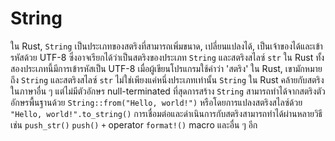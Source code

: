 # String

ใน Rust, `String` เป็นประเภทของสตริงที่สามารถเพิ่มขนาด, เปลี่ยนแปลงได้, เป็นเจ้าของได้และเข้ารหัสด้วย UTF-8 ซึ่งอาจเรียกได้ว่าเป็นสตริงของประเภท `String` และสตริงสไลซ์ `str` ใน Rust ทั้งสองประเภทนี้มีการเข้ารหัสเป็น UTF-8 เมื่อผู้เขียนโปรแกรมใช้คำว่า 'สตริง' ใน Rust, เขามักหมายถึง `String` และสตริงสไลซ์ `str` ไม่ใช่เพียงแค่หนึ่งประเภทเท่านั้น `String` ใน Rust คล้ายกับสตริงในภาษาอื่น ๆ แต่ไม่มีตัวอักษร null-terminated ที่สุดการสร้าง `String` สามารถทำได้จากสตริงตัวอักษรพื้นฐานด้วย `String::from("Hello, world!")` หรือโดยการแปลงสตริงสไลซ์ด้วย `"Hello, world!".to_string()` การเชื่อมต่อและดำเนินการกับสตริงสามารถทำได้ผ่านหลายวิธีเช่น `push_str()` `push()` `+` operator `format!()` macro และอื่น ๆ อีก